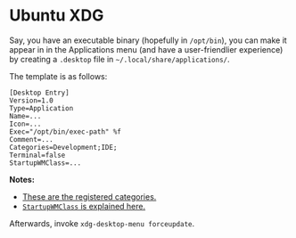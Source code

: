 # Ubuntu XDG

Say, you have an executable binary (hopefully in `/opt/bin`), you can make it
appear in in the Applications menu (and have a user-friendlier experience) by
creating a `.desktop` file in `~/.local/share/applications/`.

The template is as follows:

```
[Desktop Entry]
Version=1.0
Type=Application
Name=...
Icon=...
Exec="/opt/bin/exec-path" %f
Comment=...
Categories=Development;IDE;
Terminal=false
StartupWMClass=...
```

**Notes:**

- [These are the registered
  categories.](https://specifications.freedesktop.org/menu-spec/latest/apa.html)
- [`StartupWMClass` is explained
  here.](https://askubuntu.com/questions/367396/what-does-the-startupwmclass-field-of-a-desktop-file-represent)

Afterwards, invoke `xdg-desktop-menu forceupdate`.
